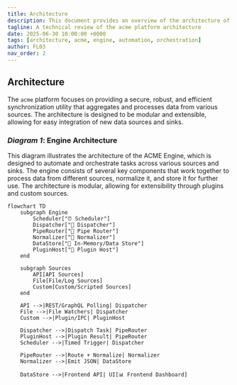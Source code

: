 ```yaml
---
title: Architecture
description: This document provides an overview of the architecture of the ACME Engine, detailing its components and their interactions.
tagline: A technical review of the acme platform architecture
date: 2025-06-30 10:00:00 +0000
tags: [architecture, acme, engine, automation, orchestration]
author: FL03
nav_order: 2
---
```


## Architecture

The `acme` platform focuses on providing a secure, robust, and efficient synchronization utility that aggregates and processes data from various sources. The architecture is designed to be modular and extensible, allowing for easy integration of new data sources and sinks.

### _Diagram 1_: Engine Architecture

This diagram illustrates the architecture of the ACME Engine, which is designed to automate and orchestrate tasks across various sources and sinks. The engine consists of several key components that work together to process data from different sources, normalize it, and store it for further use. The architecture is modular, allowing for extensibility through plugins and custom sources.

```mermaid
flowchart TD
    subgraph Engine
        Scheduler["⏰ Scheduler"]
        Dispatcher["🚀 Dispatcher"]
        PipeRouter["🔀 Pipe Router"]
        Normalizer["🔧 Normalizer"]
        DataStore["🧠 In-Memory/Data Store"]
        PluginHost["🔌 Plugin Host"]
    end

    subgraph Sources
        API[API Sources]
        File[File/Log Sources]
        Custom[Custom/Scripted Sources]
    end

    API -->|REST/GraphQL Polling| Dispatcher
    File -->|File Watchers| Dispatcher
    Custom -->|Plugin/IPC| PluginHost

    Dispatcher -->|Dispatch Task| PipeRouter
    PluginHost -->|Plugin Result| PipeRouter
    Scheduler -->|Timed Trigger| Dispatcher

    PipeRouter -->|Route + Normalize| Normalizer
    Normalizer -->|Emit JSON| DataStore

    DataStore -->|Frontend API| UI[📊 Frontend Dashboard]
```
